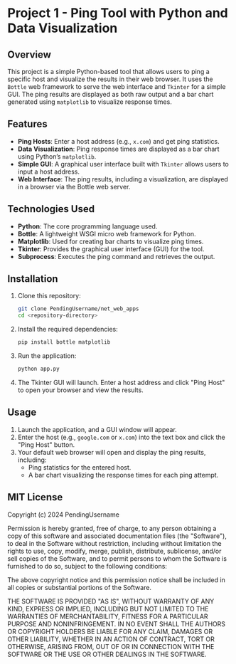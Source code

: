# Project 1 - Ping Tool with Python and Data Visualization

## Overview

This project is a simple Python-based tool that allows users to ping a specific host and visualize the results in their web browser. It uses the `Bottle` web framework to serve the web interface and `Tkinter` for a simple GUI. The ping results are displayed as both raw output and a bar chart generated using `matplotlib` to visualize response times.

## Features

- **Ping Hosts**: Enter a host address (e.g., `x.com`) and get ping statistics.
- **Data Visualization**: Ping response times are displayed as a bar chart using Python’s `matplotlib`.
- **Simple GUI**: A graphical user interface built with `Tkinter` allows users to input a host address.
- **Web Interface**: The ping results, including a visualization, are displayed in a browser via the Bottle web server.

## Technologies Used

- **Python**: The core programming language used.
- **Bottle**: A lightweight WSGI micro web framework for Python.
- **Matplotlib**: Used for creating bar charts to visualize ping times.
- **Tkinter**: Provides the graphical user interface (GUI) for the tool.
- **Subprocess**: Executes the ping command and retrieves the output.

## Installation

1. Clone this repository:
    ```bash
    git clone PendingUsername/net_web_apps
    cd <repository-directory>
    ```

2. Install the required dependencies:
    ```bash
    pip install bottle matplotlib
    ```

3. Run the application:
    ```bash
    python app.py
    ```

4. The Tkinter GUI will launch. Enter a host address and click "Ping Host" to open your browser and view the results.

## Usage

1. Launch the application, and a GUI window will appear.
2. Enter the host (e.g., `google.com` or `x.com`) into the text box and click the "Ping Host" button.
3. Your default web browser will open and display the ping results, including:
   - Ping statistics for the entered host.
   - A bar chart visualizing the response times for each ping attempt.

## MIT License

Copyright (c) 2024 PendingUsername

Permission is hereby granted, free of charge, to any person obtaining a copy
of this software and associated documentation files (the "Software"), to deal
in the Software without restriction, including without limitation the rights
to use, copy, modify, merge, publish, distribute, sublicense, and/or sell
copies of the Software, and to permit persons to whom the Software is
furnished to do so, subject to the following conditions:

The above copyright notice and this permission notice shall be included in all
copies or substantial portions of the Software.

THE SOFTWARE IS PROVIDED "AS IS", WITHOUT WARRANTY OF ANY KIND, EXPRESS OR
IMPLIED, INCLUDING BUT NOT LIMITED TO THE WARRANTIES OF MERCHANTABILITY,
FITNESS FOR A PARTICULAR PURPOSE AND NONINFRINGEMENT. IN NO EVENT SHALL THE
AUTHORS OR COPYRIGHT HOLDERS BE LIABLE FOR ANY CLAIM, DAMAGES OR OTHER
LIABILITY, WHETHER IN AN ACTION OF CONTRACT, TORT OR OTHERWISE, ARISING FROM,
OUT OF OR IN CONNECTION WITH THE SOFTWARE OR THE USE OR OTHER DEALINGS IN THE
SOFTWARE.

